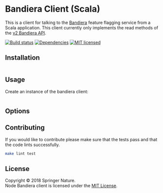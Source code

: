 
Bandiera Client (Scala)
=========================

This is a client for talking to the [Bandiera][bandiera] feature flagging service from a Scala application.
This client currently only implements the read methods of the [v2 Bandiera API][bandiera-api].

[![Build status][shield-build]][info-build]
[![Dependencies][shield-dependencies]][info-dependencies]
[![MIT licensed][shield-license]][info-license]


Installation
------------

```sh

```


Usage
-----

Create an instance of the bandiera client:

```scala

```

Options
-------


Contributing
------------

If you would like to contribute please make sure that the tests pass and that the code lints successfully.

```sh
make lint test
```


License
-------

Copyright &copy; 2018 Springer Nature.  
Node Bandiera client is licensed under the [MIT License][info-license].



[bandiera]: https://github.com/nature/bandiera
[bandiera-api]: https://github.com/nature/bandiera/wiki/API-Documentation

[info-dependencies]: https://gemnasium.com/springernature/bandiera-client-node
[info-license]: LICENSE
[info-build]: https://travis-ci.org/springernature/bandiera-client-scala
[shield-dependencies]: https://img.shields.io/gemnasium/springernature/bandiera-client-scala.svg
[shield-license]: https://img.shields.io/badge/license-MIT-blue.svg
[shield-build]: https://img.shields.io/travis/springernature/bandiera-client-scala/master.svg

